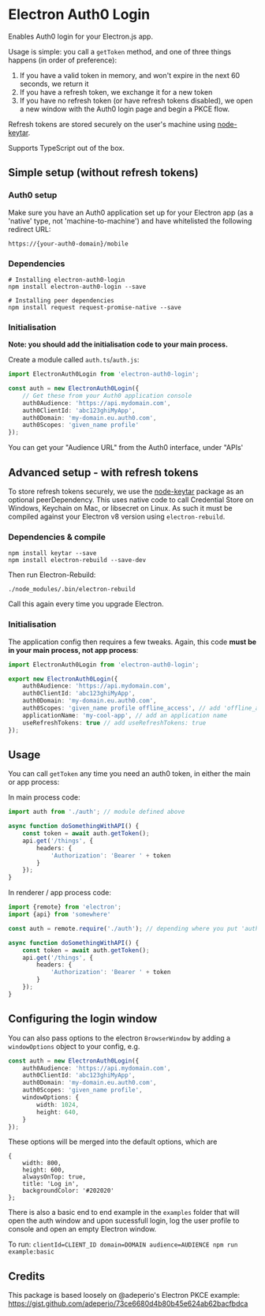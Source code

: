 # Electron Auth0 Login

Enables Auth0 login for your Electron.js app.

Usage is simple: you call a `getToken` method, and one of three things happens (in order of preference):

1. If you have a valid token in memory, and won't expire in the next 60 seconds, we return it
2. If you have a refresh token, we exchange it for a new token
3. If you have no refresh token (or have refresh tokens disabled), we open a new window with the Auth0 login page and begin a PKCE flow.

Refresh tokens are stored securely on the user's machine using [node-keytar](https://github.com/atom/node-keytar).

Supports TypeScript out of the box.

## Simple setup (without refresh tokens)

### Auth0 setup

Make sure you have an Auth0 application set up for your Electron app (as a 'native' type, not 'machine-to-machine') and have whitelisted the following redirect URL:

`https://{your-auth0-domain}/mobile`

### Dependencies

```
# Installing electron-auth0-login
npm install electron-auth0-login --save

# Installing peer dependencies
npm install request request-promise-native --save
```

### Initialisation

**Note: you should add the initialisation code to your main process.**

Create a module called `auth.ts`/`auth.js`: 

```typescript
import ElectronAuth0Login from 'electron-auth0-login';

const auth = new ElectronAuth0Login({
    // Get these from your Auth0 application console
    auth0Audience: 'https://api.mydomain.com',
    auth0ClientId: 'abc123ghiMyApp',
    auth0Domain: 'my-domain.eu.auth0.com',
    auth0Scopes: 'given_name profile'
});
```

You can get your "Audience URL" from the Auth0 interface, under "APIs'

## Advanced setup - with refresh tokens

To store refresh tokens securely, we use the [node-keytar](https://github.com/atom/node-keytar) package as an optional peerDependency. This uses native code to call Credential Store on Windows, Keychain on Mac, or libsecret on Linux. As such it must be compiled against your Electron v8 version using `electron-rebuild`.

### Dependencies & compile

```
npm install keytar --save
npm install electron-rebuild --save-dev
```

Then run Electron-Rebuild:

```
./node_modules/.bin/electron-rebuild
```

Call this again every time you upgrade Electron.

### Initialisation

The application config then requires a few tweaks. Again, this code **must be in your main process, not app process**:

```typescript
import ElectronAuth0Login from 'electron-auth0-login';

export new ElectronAuth0Login({
    auth0Audience: 'https://api.mydomain.com',
    auth0ClientId: 'abc123ghiMyApp',
    auth0Domain: 'my-domain.eu.auth0.com',
    auth0Scopes: 'given_name profile offline_access', // add 'offline_access'
    applicationName: 'my-cool-app', // add an application name
    useRefreshTokens: true // add useRefreshTokens: true
});
```

## Usage

You can call `getToken` any time you need an auth0 token, in either the main or app process:

In main process code:

```typescript
import auth from './auth'; // module defined above

async function doSomethingWithAPI() {
    const token = await auth.getToken();
    api.get('/things', {
        headers: {
            'Authorization': 'Bearer ' + token
        }
    });
}
```

In renderer / app process code:

```typescript
import {remote} from 'electron';
import {api} from 'somewhere'

const auth = remote.require('./auth'); // depending where you put 'auth.js'

async function doSomethingWithAPI() {
    const token = await auth.getToken();
    api.get('/things', {
        headers: {
            'Authorization': 'Bearer ' + token
        }
    });
}
```

## Configuring the login window

You can also pass options to the electron `BrowserWindow` by adding a `windowOptions` object to your config, e.g.

```typescript
const auth = new ElectronAuth0Login({
    auth0Audience: 'https://api.mydomain.com',
    auth0ClientId: 'abc123ghiMyApp',
    auth0Domain: 'my-domain.eu.auth0.com',
    auth0Scopes: 'given_name profile',
    windowOptions: {
        width: 1024,
        height: 640,
    }
});
```

These options will be merged into the default options, which are

```
{
    width: 800,
    height: 600,
    alwaysOnTop: true,
    title: 'Log in',
    backgroundColor: '#202020'
};
```

There is also a basic end to end example in the `examples` folder that will open the auth window and upon sucessfull login, log the user profile to console and open an empty Electron window.

To run: `clientId=CLIENT_ID domain=DOMAIN audience=AUDIENCE npm run example:basic`

## Credits

This package is based loosely on @adeperio's Electron PKCE example: https://gist.github.com/adeperio/73ce6680d4b80b45e624ab62bacfbdca
